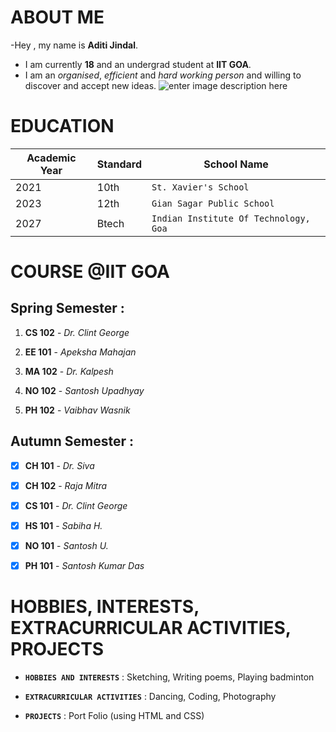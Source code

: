 # ABOUT ME
-Hey , my name is **Aditi Jindal**.
- I am currently **18** and an undergrad student at **IIT GOA**.
- I am an *organised*, *efficient* and *hard working person* and willing to discover and accept new ideas.
 ![enter image description here](https://encrypted-tbn0.gstatic.com/images?q=tbn:ANd9GcS3NbdUzWGwoLRXbLKNdqftpztukbBlzPxxZwYSA-DCg7ijluN4qYKx9NfM72mBH3J7m0Q&usqp=CAU)

# EDUCATION
|Academic Year       |     Standard           |    School Name       |
|--------------------|------------------------|----------------------|
|  2021              |10th                    | `St. Xavier's School`  |
|  2023              |12th                    | `Gian Sagar Public School`|
|  2027              |Btech                   | `Indian Institute Of Technology, Goa`|

# COURSE @IIT GOA

## Spring Semester :
1. **CS 102**     -   *Dr. Clint George*
2. **EE 101** - *Apeksha Mahajan*        
            
3. **MA 102** - *Dr. Kalpesh*
4. **NO 102** - *Santosh Upadhyay*
5. **PH 102** - *Vaibhav Wasnik*

## Autumn Semester :
- [x] **CH 101** -  *Dr. Siva*
 
- [x] **CH 102** - *Raja Mitra*
- [x] **CS 101** - *Dr. Clint George*
- [x] **HS 101** - *Sabiha H.*
- [x] **NO 101** - *Santosh U.*
- [x] **PH 101** - *Santosh Kumar Das*

# HOBBIES, INTERESTS, EXTRACURRICULAR ACTIVITIES, PROJECTS
- **`HOBBIES AND INTERESTS`** : Sketching, Writing poems, Playing badminton

- **`EXTRACURRICULAR ACTIVITIES`** : Dancing, Coding, Photography
-  **`PROJECTS`** : Port Folio (using 	HTML and CSS) 

